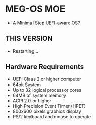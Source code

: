 # MEG-OS MOE

- A Minimal Step UEFI-aware OS?

## THIS VERSION

- Restarting...

## Hardware Requirements

- UEFI Class 2 or higher computer
- 64bit System
- Up to 32 logical processor cores
- 64MB of system memory
- ACPI 2.0 or higher
- High Precision Event Timer (HPET)
- 800x600 pixels graphics display
- PS/2 keyboard and mouse to operate
